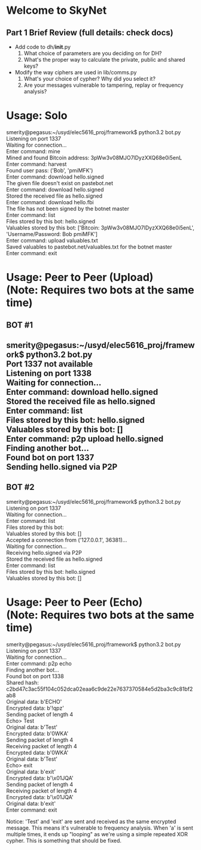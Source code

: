 Welcome to SkyNet
=================

Part 1 Brief Review
(full details: check docs)
-------------------
+ Add code to dh/__init__.py
   1. What choice of parameters are you deciding on for DH?
   2. What's the proper way to calculate the private, public and shared keys?
+ Modify the way ciphers are used in lib/comms.py
   1. What's your choice of cypher? Why did you select it?
   2. Are your messages vulnerable to tampering, replay or frequency analysis?

Usage: Solo
===========
smerity@pegasus:~/usyd/elec5616_proj/framework$ python3.2 bot.py <br />
Listening on port 1337 <br />
Waiting for connection... <br />
Enter command: mine <br />
Mined and found Bitcoin address: 3pWw3v08MJO7lDyzXXQ68e0i5enL <br />
Enter command: harvest <br />
Found user pass: ('Bob', 'pmiMFK') <br />
Enter command: download hello.signed <br />
The given file doesn't exist on pastebot.net <br />
Enter command: download hello.signed <br />
Stored the received file as hello.signed <br />
Enter command: download hello.fbi <br />
The file has not been signed by the botnet master <br />
Enter command: list <br />
Files stored by this bot: hello.signed <br />
Valuables stored by this bot: ['Bitcoin: 3pWw3v08MJO7lDyzXXQ68e0i5enL', 'Username/Password: Bob pmiMFK'] <br />
Enter command: upload valuables.txt <br />
Saved valuables to pastebot.net/valuables.txt for the botnet master <br />
Enter command: exit <br />

Usage: Peer to Peer (Upload) <br />
(Note: Requires two bots at the same time) <br />
============================
BOT #1 <br />
------
smerity@pegasus:~/usyd/elec5616_proj/framework$ python3.2 bot.py <br />
Port 1337 not available <br />
Listening on port 1338 <br />
Waiting for connection... <br />
Enter command: download hello.signed <br />
Stored the received file as hello.signed <br />
Enter command: list <br />
Files stored by this bot: hello.signed <br />
Valuables stored by this bot: [] <br />
Enter command: p2p upload hello.signed <br />
Finding another bot... <br />
Found bot on port 1337 <br />
Sending hello.signed via P2P <br />
------
BOT #2
------
smerity@pegasus:~/usyd/elec5616_proj/framework$ python3.2 bot.py <br />
Listening on port 1337 <br />
Waiting for connection... <br />
Enter command: list <br />
Files stored by this bot: <br />
Valuables stored by this bot: [] <br />
Accepted a connection from ('127.0.0.1', 36381)... <br />
Waiting for connection... <br />
Receiving hello.signed via P2P <br />
Stored the received file as hello.signed <br />
Enter command: list <br />
Files stored by this bot: hello.signed <br />
Valuables stored by this bot: [] <br />

Usage: Peer to Peer (Echo) <br />
(Note: Requires two bots at the same time) <br />
==========================
smerity@pegasus:~/usyd/elec5616_proj/framework$ python3.2 bot.py <br />
Listening on port 1337 <br />
Waiting for connection... <br />
Enter command: p2p echo <br />
Finding another bot... <br />
Found bot on port 1338 <br />
Shared hash: c2bd47c3ac55f104c052dca02eaa6c9de22e7637370584e5d2ba3c9c81bf2ab8 <br />
Original data: b'ECHO' <br />
Encrypted data: b'!qpz' <br />
Sending packet of length 4 <br />
Echo> Test <br />
Original data: b'Test' <br />
Encrypted data: b'0WKA' <br />
Sending packet of length 4 <br />
Receiving packet of length 4 <br />
Encrypted data: b'0WKA' <br />
Original data: b'Test' <br />
Echo> exit <br />
Original data: b'exit' <br />
Encrypted data: b'\x01JQA' <br />
Sending packet of length 4 <br />
Receiving packet of length 4 <br />
Encrypted data: b'\x01JQA' <br />
Original data: b'exit' <br />
Enter command: exit <br />

Notice: 'Test' and 'exit' are sent and received as the same encrypted message.
This means it's vulnerable to frequency analysis. When 'a' is sent multiple times,
it ends up "looping" as we're using a simple repeated XOR cypher.
This is something that should be fixed.
